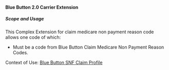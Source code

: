 #### Blue Button 2.0 Carrier Extension


##### Scope and Usage

This Complex Extension for claim medicare non payment reason code allows one code of which:

* Must be a code from Blue Button Claim Medicare Non Payment Reason Codes.

Context of Use: [Blue Button SNF Claim Profile]({{site.data.structuredefinitions.bluebutton-snf-claim.path}})
